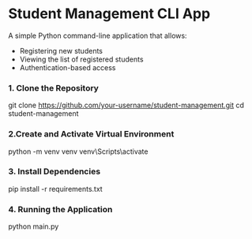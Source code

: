 # Student Management CLI App

A simple Python command-line application that allows:
- Registering new students
- Viewing the list of registered students
- Authentication-based access


### 1. Clone the Repository

git clone https://github.com/your-username/student-management.git
cd student-management

### 2.Create and Activate Virtual Environment
python -m venv venv
venv\Scripts\activate


### 3. Install Dependencies
pip install -r requirements.txt


### 4. Running the Application
python main.py

